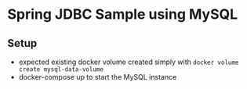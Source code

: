 # Spring JDBC Sample using MySQL

## Setup

- expected existing docker volume created simply with ```docker volume create mysql-data-volume```
- docker-compose up to start the MySQL instance
